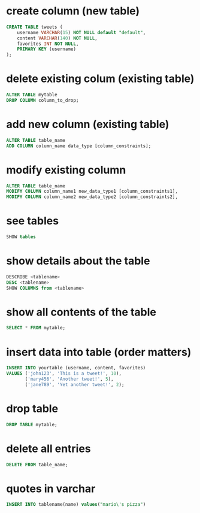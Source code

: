 # create column (new table)

```sql
CREATE TABLE tweets (
    username VARCHAR(15) NOT NULL default "default",
    content VARCHAR(140) NOT NULL,
    favorites INT NOT NULL,
    PRIMARY KEY (username)
);

```

# delete existing colum (existing table)

```sql
ALTER TABLE mytable
DROP COLUMN column_to_drop;

```

# add new column (existing table)

```sql
ALTER TABLE table_name
ADD COLUMN column_name data_type [column_constraints];

```

# modify existing column

```sql
ALTER TABLE table_name
MODIFY COLUMN column_name1 new_data_type1 [column_constraints1],
MODIFY COLUMN column_name2 new_data_type2 [column_constraints2],
```

# see tables

```sql
SHOW tables
```

# show details about the table

```sql
DESCRIBE <tablename>
DESC <tablename>
SHOW COLUMNS from <tablename>
```

# show all contents of the table

```sql
SELECT * FROM mytable;
```

# insert data into table (order matters)

```sql
INSERT INTO yourtable (username, content, favorites)
VALUES ('john123', 'This is a tweet!', 10),
       ('mary456', 'Another tweet!', 5),
       ('jane789', 'Yet another tweet!', 2);
```

# drop table

```sql
DROP TABLE mytable;
```

# delete all entries

```sql
DELETE FROM table_name;

```

# quotes in varchar

```sql
INSERT INTO tablename(name) values("mario\'s pizza")
```
